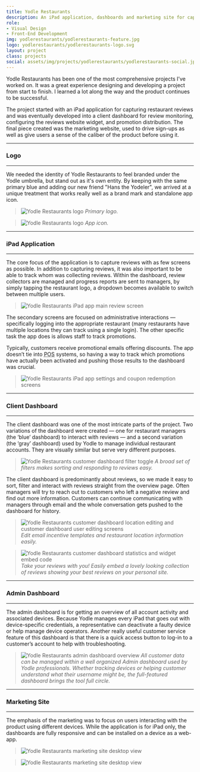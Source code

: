 ```yaml
---
title: Yodle Restaurants
description: An iPad application, dashboards and marketing site for capturing and managing engaging restaurant reviews.
role:
- Visual Design
- Front-End Development
img: yodlerestaurants/yodlerestaurants-feature.jpg
logo: yodlerestaurants/yodlerestaurants-logo.svg
layout: project
class: projects
social: assets/img/projects/yodlerestaurants/yodlerestaurants-social.jpg
---
```


Yodle Restaurants has been one of the most comprehensive projects I’ve worked on. It was a great experience designing and developing a project from start to finish. I learned a lot along the way and the product continues to be successful.

The project started with an iPad application for capturing restaurant reviews and was eventually developed into a client dashboard for review monitoring, configuring the reviews website widget, and promotion distribution. The final piece created was the marketing website, used to drive sign-ups as well as give users a sense of the caliber of the product before using it.

***

### Logo

***

We needed the identity of Yodle Restaurants to feel branded under the Yodle umbrella, but stand out as it's own entity. By keeping with the same primary blue and adding our new friend "Hans the Yodeler", we arrived at a unique treatment that works really well as a brand mark and standalone app icon.

> <img class="lazy" alt="Yodle Restaurants logo" data-src="{{ site.baseurl }}/assets/img/projects/yodlerestaurants/yodlerestaurants-logo.svg"> *Primary logo.*

> <img class="lazy" alt="Yodle Restaurants logo" data-src="{{ site.baseurl }}/assets/img/projects/yodlerestaurants/yodlerestaurants-app-icon.svg"> *App icon.*

***
  
### iPad Application

***  

The core focus of the application is to capture reviews with as few screens as possible. In addition to capturing reviews, it was also important to be able to track whom was collecting reviews. Within the dashboard, review collectors are managed and progress reports are sent to managers, by simply tapping the restaurant logo, a dropdown becomes available to switch between multiple users.

> <img class="lazy" data-src="{{ site.baseurl}}/assets/img/projects/yodlerestaurants/yodlerestaurants-ipad-reviews.png" alt="Yodle Restaurants iPad app main review screen">

The secondary screens are focused on administrative interactions — specifically logging into the appropriate restaurant (many restaurants have multiple locations they can track using a single login). The other specific task the app does is allows staff to track promotions.

Typically, customers receive promotional emails offering discounts. The app doesn’t tie into <abbr title="Point of Sales">POS</abbr> systems, so having a way to track which promotions have actually been activated and pushing those results to the dashboard was crucial.

> <img class="lazy" data-src="{{ site.baseurl }}/assets/img/projects/yodlerestaurants/yodlerestaurants-ipad-settings-coupons.png" alt="Yodle Restaurants iPad app settings and coupon redemption screens">

***  

### Client Dashboard

***  

The client dashboard was one of the most intricate parts of the project. Two variations of the dashboard were created — one for restaurant managers (the ‘blue’ dashboard) to interact with reviews — and a second variation (the ‘gray’ dashboard) used by Yodle to manage individual restaurant accounts. They are visually similar but serve very different purposes.

> <img class="lazy" data-src="{{ site.baseurl }}/assets/img/projects/yodlerestaurants/yodlerestaurants-reviews.png" alt="Yodle Restaurants customer dashboard filter toggle"> *A broad set of filters makes sorting and responding to reviews easy.*

The client dashboard is predominantly about reviews, so we made it easy to sort, filter and interact with reviews straight from the overview page. Often managers will try to reach out to customers who left a negative review and find out more information. Customers can continue communicating with managers through email and the whole conversation gets pushed to the dashboard for history.

> <img class="lazy" data-src="{{ site.baseurl }}/assets/img/projects/yodlerestaurants/yodlerestaurants-secondary-screens.png" alt="Yodle Restaurants customer dashboard location editing and customer dashboard user editing screens"> *Edit email incentive templates and restaurant location information easily.*

> <img class="lazy" data-src="{{ site.baseurl }}/assets/img/projects/yodlerestaurants/yodlerestaurants-widget.png" alt="Yodle Restaurants customer dashboard statistics and widget embed code"> *Take your reviews with you! Easily embed a lovely looking collection of reviews showing your best reviews on your personal site.*


***  

### Admin Dashboard

***  

The admin dashboard is for getting an overview of all account activity and associated devices. Because Yodle manages every iPad that goes out with device-specific credentials, a representative can deactivate a faulty device or help manage device operators. Another really useful customer service feature of this dashboard is that there is a quick access button to log-in to a customer’s account to help with troubleshooting.

> <img class="lazy" data-src="{{ site.baseurl }}/assets/img/projects/yodlerestaurants/yodlerestaurants-admin.png" alt="Yodle Restaurants admin dashboard overview"> *All customer data can be managed within a well organized Admin dashboard used by Yodle professionals. Whether tracking devices or helping customer understand what their username might be, the full-featured dashboard brings the tool full circle.*

***

### Marketing Site

***  

The emphasis of the marketing was to focus on users interacting with the product using different devices. While the application is for iPad only, the dashboards are fully responsive and can be installed on a device as a web-app.

> <img class="lazy" data-src="{{ site.baseurl }}/assets/img/projects/yodlerestaurants/yodlerestaurants-home.png" alt="Yodle Restaurants marketing site desktop view">

> <img class="lazy" data-src="{{ site.baseurl }}/assets/img/projects/yodlerestaurants/yodlerestaurants-home-features.png" alt="Yodle Restaurants marketing site desktop view">